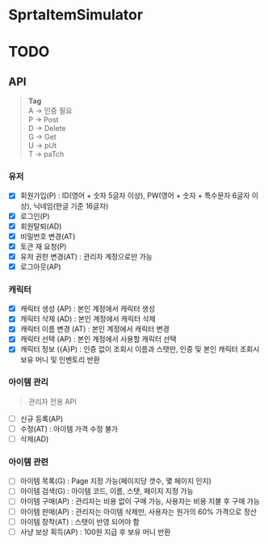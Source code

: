 # SprtaItemSimulator

# TODO

## API

> **Tag**  
> A -> 인증 필요  
> P -> Post  
> D -> Delete  
> G -> Get  
> U -> pUt  
> T -> paTch


### 유저
- [x] 회원가입(P) : ID(영어 + 숫자 5글자 이상), PW(영어 + 숫자 + 특수문자 6글자 이상), 닉네임(한글 기준 16글자)
- [x] 로그인(P)
- [x] 회원탈퇴(AD)
- [x] 비밀번호 변경(AT)
- [x] 토큰 재 요청(P)
- [x] 유저 권한 변경(AT) : 관리자 계정으로만 가능
- [x] 로그아웃(AP)

### 캐릭터
- [x] 캐릭터 생성 (AP) : 본인 계정에서 캐릭터 생성
- [x] 캐릭터 삭제 (AD) : 본인 계정에서 캐릭터 삭제
- [x] 캐릭터 이름 변경 (AT) : 본인 계정에서 캐릭터 변경
- [x] 캐릭터 선택 (AP) : 본인 계정에서 사용할 캐릭터 선택
- [x] 캐릭터 정보 ({A}P) : 인증 없이 조회시 이름과 스탯만, 인증 및 본인 캐릭터 조회시 보유 머니 및 인벤토리 반환

### 아이템 관리
> 관리자 전용 API

- [ ] 신규 등록(AP)
- [ ] 수정(AT) : 아이템 가격 수정 불가
- [ ] 삭제(AD)

### 아이템 관련
- [ ] 아이템 목록(G) : Page 지정 가능(페이지당 갯수, 몇 페이지 인지)
- [ ] 아이템 검색(G) : 아이템 코드, 이름, 스탯, 페이지 지정 가능
- [ ] 아이템 구매(AP) : 관리자는 비용 없이 구매 가능, 사용자는 비용 지불 후 구매 가능
- [ ] 아이템 판매(AP) : 관리자는 아이템 삭제만, 사용자는 원가의 60% 가격으로 정산
- [ ] 아이템 장착(AT) : 스탯이 반영 되어야 함
- [ ] 사냥 보상 획득(AP) : 100원 지급 후 보유 머니 반환